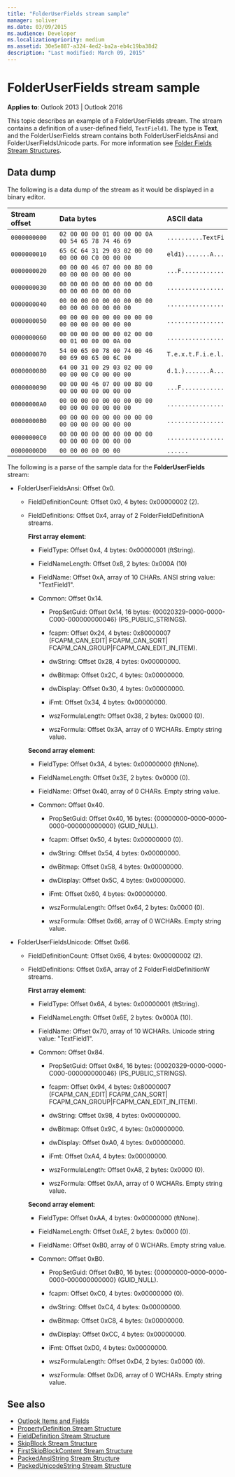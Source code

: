 ```yaml
---
title: "FolderUserFields stream sample"
manager: soliver
ms.date: 03/09/2015
ms.audience: Developer
ms.localizationpriority: medium
ms.assetid: 30e5e887-a324-4ed2-ba2a-eb4c19ba38d2
description: "Last modified: March 09, 2015"
---
```


# FolderUserFields stream sample

**Applies to**: Outlook 2013 | Outlook 2016
  
This topic describes an example of a FolderUserFields stream. The stream contains a definition of a user-defined field, `TextField1`. The type is **Text**, and the FolderUserFields stream contains both FolderUserFieldsAnsi and FolderUserFieldsUnicode parts. For more information see [Folder Fields Stream Structures](folder-fields-stream-structures.md).
  
## Data dump

The following is a data dump of the stream as it would be displayed in a binary editor.
  
|Stream offset|Data bytes|ASCII data|
|:-----|:-----|:-----|
| `0000000000` <br/> | `02 00 00 00 01 00 00 00 0A 00 54 65 78 74 46 69` <br/> | `..........TextFi` <br/> |
| `0000000010` <br/> | `65 6C 64 31 29 03 02 00 00 00 00 00 C0 00 00 00` <br/> | `eld1).......A...` <br/> |
| `0000000020` <br/> | `00 00 00 46 07 00 00 80 00 00 00 00 00 00 00 00` <br/> | `...F............` <br/> |
| `0000000030` <br/> | `00 00 00 00 00 00 00 00 00 00 00 00 00 00 00 00` <br/> | `................` <br/> |
| `0000000040` <br/> | `00 00 00 00 00 00 00 00 00 00 00 00 00 00 00 00` <br/> | `................` <br/> |
| `0000000050` <br/> | `00 00 00 00 00 00 00 00 00 00 00 00 00 00 00 00` <br/> | `................` <br/> |
| `0000000060` <br/> | `00 00 00 00 00 00 02 00 00 00 01 00 00 00 0A 00` <br/> | `................` <br/> |
| `0000000070` <br/> | `54 00 65 00 78 00 74 00 46 00 69 00 65 00 6C 00` <br/> | `T.e.x.t.F.i.e.l.` <br/> |
| `0000000080` <br/> | `64 00 31 00 29 03 02 00 00 00 00 00 C0 00 00 00` <br/> | `d.1.).......A...` <br/> |
| `0000000090` <br/> | `00 00 00 46 07 00 00 80 00 00 00 00 00 00 00 00` <br/> | `...F............` <br/> |
| `00000000A0` <br/> | `00 00 00 00 00 00 00 00 00 00 00 00 00 00 00 00` <br/> | `................` <br/> |
| `00000000B0` <br/> | `00 00 00 00 00 00 00 00 00 00 00 00 00 00 00 00` <br/> | `................` <br/> |
| `00000000C0` <br/> | `00 00 00 00 00 00 00 00 00 00 00 00 00 00 00 00` <br/> | `................` <br/> |
| `00000000D0` <br/> | `00 00 00 00 00 00` <br/> | `......` <br/> |

The following is a parse of the sample data for the **FolderUserFields** stream:
  
- FolderUserFieldsAnsi: Offset 0x0.

  - FieldDefinitionCount: Offset 0x0, 4 bytes: 0x00000002 (2).

  - FieldDefinitions: Offset 0x4, array of 2 FolderFieldDefinitionA streams.

    **First array element**:

    - FieldType: Offset 0x4, 4 bytes: 0x00000001 (ftString).

    - FieldNameLength: Offset 0x8, 2 bytes: 0x000A (10)

    - FieldName: Offset 0xA, array of 10 CHARs. ANSI string value: "TextField1".

    - Common: Offset 0x14.

      - PropSetGuid: Offset 0x14, 16 bytes: {00020329-0000-0000-C000-000000000046} (PS_PUBLIC_STRINGS).

      - fcapm: Offset 0x24, 4 bytes: 0x80000007 (FCAPM_CAN_EDIT| FCAPM_CAN_SORT| FCAPM_CAN_GROUP|FCAPM_CAN_EDIT_IN_ITEM).

      - dwString: Offset 0x28, 4 bytes: 0x00000000.

      - dwBitmap: Offset 0x2C, 4 bytes: 0x00000000.

      - dwDisplay: Offset 0x30, 4 bytes: 0x00000000.

      - iFmt: Offset 0x34, 4 bytes: 0x00000000.

      - wszFormulaLength: Offset 0x38, 2 bytes: 0x0000 (0).

      - wszFormula: Offset 0x3A, array of 0 WCHARs. Empty string value.

    **Second array element**:

    - FieldType: Offset 0x3A, 4 bytes: 0x00000000 (ftNone).

    - FieldNameLength: Offset 0x3E, 2 bytes: 0x0000 (0).

    - FieldName: Offset 0x40, array of 0 CHARs. Empty string value.

    - Common: Offset 0x40.

      - PropSetGuid: Offset 0x40, 16 bytes: {00000000-0000-0000-0000-000000000000} (GUID_NULL).

      - fcapm: Offset 0x50, 4 bytes: 0x00000000 (0).

      - dwString: Offset 0x54, 4 bytes: 0x00000000.

      - dwBitmap: Offset 0x58, 4 bytes: 0x00000000.

      - dwDisplay: Offset 0x5C, 4 bytes: 0x00000000.

      - iFmt: Offset 0x60, 4 bytes: 0x00000000.

      - wszFormulaLength: Offset 0x64, 2 bytes: 0x0000 (0).

      - wszFormula: Offset 0x66, array of 0 WCHARs. Empty string value.

- FolderUserFieldsUnicode: Offset 0x66.

  - FieldDefinitionCount: Offset 0x66, 4 bytes: 0x00000002 (2).

  - FieldDefinitions: Offset 0x6A, array of 2 FolderFieldDefinitionW streams.

    **First array element**:

    - FieldType: Offset 0x6A, 4 bytes: 0x00000001 (ftString).

    - FieldNameLength: Offset 0x6E, 2 bytes: 0x000A (10).

    - FieldName: Offset 0x70, array of 10 WCHARs. Unicode string value: "TextField1".

    - Common: Offset 0x84.

      - PropSetGuid: Offset 0x84, 16 bytes: {00020329-0000-0000-C000-000000000046} (PS_PUBLIC_STRINGS).

      - fcapm: Offset 0x94, 4 bytes: 0x80000007 (FCAPM_CAN_EDIT| FCAPM_CAN_SORT| FCAPM_CAN_GROUP|FCAPM_CAN_EDIT_IN_ITEM).

      - dwString: Offset 0x98, 4 bytes: 0x00000000.

      - dwBitmap: Offset 0x9C, 4 bytes: 0x00000000.

      - dwDisplay: Offset 0xA0, 4 bytes: 0x00000000.

      - iFmt: Offset 0xA4, 4 bytes: 0x00000000.

      - wszFormulaLength: Offset 0xA8, 2 bytes: 0x0000 (0).

      - wszFormula: Offset 0xAA, array of 0 WCHARs. Empty string value.

    **Second array element**:

    - FieldType: Offset 0xAA, 4 bytes: 0x00000000 (ftNone).

    - FieldNameLength: Offset 0xAE, 2 bytes: 0x0000 (0).

    - FieldName: Offset 0xB0, array of 0 WCHARs. Empty string value.

    - Common: Offset 0xB0.

      - PropSetGuid: Offset 0xB0, 16 bytes: {00000000-0000-0000-0000-000000000000} (GUID_NULL).

      - fcapm: Offset 0xC0, 4 bytes: 0x00000000 (0).

      - dwString: Offset 0xC4, 4 bytes: 0x00000000.

      - dwBitmap: Offset 0xC8, 4 bytes: 0x00000000.

      - dwDisplay: Offset 0xCC, 4 bytes: 0x00000000.

      - iFmt: Offset 0xD0, 4 bytes: 0x00000000.

      - wszFormulaLength: Offset 0xD4, 2 bytes: 0x0000 (0).

      - wszFormula: Offset 0xD6, array of 0 WCHARs. Empty string value.

## See also

- [Outlook Items and Fields](outlook-items-and-fields.md)
- [PropertyDefinition Stream Structure](propertydefinition-stream-structure.md)
- [FieldDefinition Stream Structure](fielddefinition-stream-structure.md)
- [SkipBlock Stream Structure](skipblock-stream-structure.md)
- [FirstSkipBlockContent Stream Structure](firstskipblockcontent-stream-structure.md)
- [PackedAnsiString Stream Structure](packedansistring-stream-structure.md)
- [PackedUnicodeString Stream Structure](packedunicodestring-stream-structure.md)
